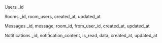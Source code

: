 Users
_id

Rooms
_id, room_users, created_at, updated_at

Messages
_id, message, room_id, from_user_id, created_at, updated_at

Notifications
_id, notification_content, is_read, data, created_at, updated_at
